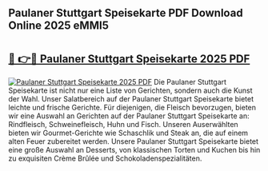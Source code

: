 ## Paulaner Stuttgart Speisekarte PDF Download Online 2025 eMMI5

# <h2><a href="http://gcar3k.nevu.top/?p=Paulaner+Stuttgart+Speisekarte">🔗 👉🔴 Paulaner Stuttgart Speisekarte 2025 PDF</a></h2>

[![Paulaner Stuttgart Speisekarte 2025 PDF](https://i.imgur.com/dBaPXMq.png)](http://gcar3k.nevu.top/?p=Paulaner+Stuttgart+Speisekarte)
Die Paulaner Stuttgart Speisekarte ist nicht nur eine Liste von Gerichten, sondern auch die Kunst der Wahl. Unser Salatbereich auf der Paulaner Stuttgart Speisekarte bietet leichte und frische Gerichte. Für diejenigen, die Fleisch bevorzugen, bieten wir eine Auswahl an Gerichten auf der Paulaner Stuttgart Speisekarte an: Rindfleisch, Schweinefleisch, Huhn und Fisch. Unseren Auserwählten bieten wir Gourmet-Gerichte wie Schaschlik und Steak an, die auf einem alten Feuer zubereitet werden. Unsere Paulaner Stuttgart Speisekarte bietet eine große Auswahl an Desserts, von klassischen Torten und Kuchen bis hin zu exquisiten Crème Brûlée und Schokoladenspezialitäten.
